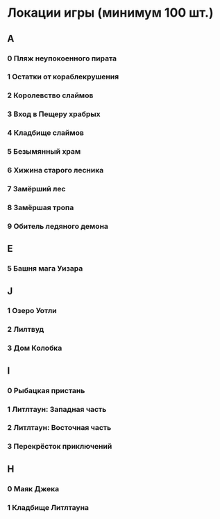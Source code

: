 ﻿# Локации игры (минимум 100 шт.)
## A
### 0 Пляж неупокоенного пирата
### 1 Остатки от кораблекрушения
### 2 Королевство слаймов
### 3 Вход в Пещеру храбрых
### 4 Кладбище слаймов
### 5 Безымянный храм
### 6 Хижина старого лесника
### 7 Замёрший лес
### 8 Замёршая тропа
### 9 Обитель ледяного демона

## E
### 5 Башня мага Уизара

## J
### 1 Озеро Уотли
### 2 Лилтвуд
### 3 Дом Колобка

## I
### 0 Рыбацкая пристань
### 1 Литлтаун: Западная часть
### 2 Литлтаун: Восточная часть
### 3 Перекрёсток приключений

## H
### 0 Маяк Джека
### 1 Кладбище Литлтауна


